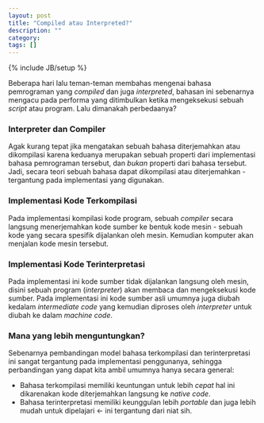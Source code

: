 ```yaml
---
layout: post
title: "Compiled atau Interpreted?"
description: ""
category: 
tags: []
---
```

{% include JB/setup %}

Beberapa hari lalu teman-teman membahas mengenai bahasa pemrograman yang _compiled_ dan juga _interpreted_, bahasan ini sebenarnya mengacu pada performa yang ditimbulkan 
ketika mengeksekusi sebuah _script_ atau program. Lalu dimanakah perbedaanya?  

### Interpreter dan Compiler  
Agak kurang tepat jika mengatakan sebuah bahasa diterjemahkan atau dikompilasi karena keduanya merupakan sebuah properti dari implementasi bahasa pemrograman tersebut, 
dan *bukan* properti dari bahasa tersebut. Jadi, secara teori sebuah bahasa dapat dikompilasi atau diterjemahkan - tergantung pada implementasi yang digunakan.  

### Implementasi Kode Terkompilasi  
Pada implementasi kompilasi kode program, sebuah _compiler_ secara langsung menerjemahkan kode sumber ke bentuk kode mesin - sebuah kode yang secara spesifik dijalankan 
oleh mesin. Kemudian komputer akan menjalan kode mesin tersebut.  

### Implementasi Kode Terinterpretasi  
Pada implementasi ini kode sumber tidak dijalankan langsung oleh mesin, disini sebuah program (_interpreter_) akan membaca dan mengeksekusi kode sumber. Pada implementasi ini 
kode sumber asli umumnya juga diubah kedalam _intermediate code_ yang kemudian diproses oleh _interpreter_ untuk diubah ke dalam _machine code_.  

### Mana yang lebih menguntungkan?  
Sebenarnya pembandingan model bahasa terkompilasi dan terinterpretasi ini sangat tergantung pada implementasi penggunanya, sehingga perbandingan yang dapat kita ambil 
umumnya hanya secara general:  
- Bahasa terkompilasi memiliki keuntungan untuk lebih *cepat* hal ini dikarenakan kode diterjemahkan langsung ke _native code_.  
- Bahasa terinterpretasi memiliki keunggulan lebih _portable_ dan juga lebih mudah untuk dipelajari <- ini tergantung dari niat sih.